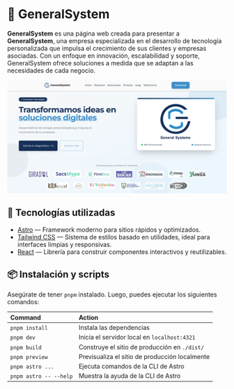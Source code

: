 # 🏢 GeneralSystem

**GeneralSystem** es una página web creada para presentar a **GeneralSystem**, una empresa especializada en el desarrollo de tecnología personalizada que impulsa el crecimiento de sus clientes y empresas asociadas. Con un enfoque en innovación, escalabilidad y soporte, GeneralSystem ofrece soluciones a medida que se adaptan a las necesidades de cada negocio.

<p align="center">
  <img src="./public/GeneralBanner.png" alt="Vista previa del sitio" width="900"/>
</p>

## 🚀 Tecnologías utilizadas

- [Astro](https://astro.build/) — Framework moderno para sitios rápidos y optimizados.
- [Tailwind CSS](https://tailwindcss.com/) — Sistema de estilos basado en utilidades, ideal para interfaces limpias y responsivas.
- [React](https://reactjs.org/) — Librería para construir componentes interactivos y reutilizables.

## 📦 Instalación y scripts

Asegúrate de tener `pnpm` instalado. Luego, puedes ejecutar los siguientes comandos:

| Command                | Action                                         |
| :--------------------- | :--------------------------------------------- |
| `pnpm install`         | Instala las dependencias                       |
| `pnpm dev`             | Inicia el servidor local en `localhost:4321`   |
| `pnpm build`           | Construye el sitio de producción en `./dist/`  |
| `pnpm preview`         | Previsualiza el sitio de producción localmente |
| `pnpm astro ...`       | Ejecuta comandos de la CLI de Astro            |
| `pnpm astro -- --help` | Muestra la ayuda de la CLI de Astro            |
